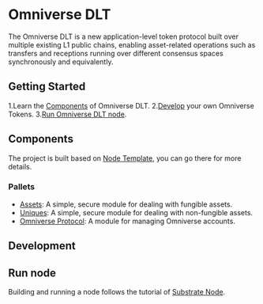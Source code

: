 # Omniverse DLT

The Omniverse DLT is a new application-level token protocol built over multiple existing L1 public chains, enabling asset-related operations such as transfers and receptions running over different consensus spaces synchronously and equivalently.

## Getting Started

1.Learn the [Components](#components) of Omniverse DLT.
2.[Develop](#development) your own Omniverse Tokens.
3.[Run Omniverse DLT node](#run-node).

## Components

The project is built based on [Node Template](https://github.com/substrate-developer-hub/substrate-node-template), you can go there for more details.

### Pallets
- [Assets](./pallets/assets/README.md): A simple, secure module for dealing with fungible assets.
- [Uniques](./pallets/uniques/README.md): A simple, secure module for dealing with non-fungible assets.
- [Omniverse Protocol](./pallets/omni-swap/README.md): A module for managing Omniverse accounts.

## Development

## Run node

Building and running a node follows the tutorial of [Substrate Node](https://github.com/substrate-developer-hub/substrate-node-template/blob/main/README.md).